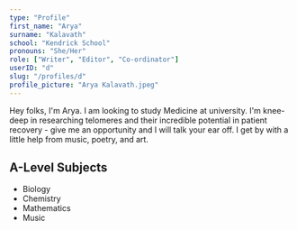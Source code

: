 ```yaml
---
type: "Profile"
first_name: "Arya"
surname: "Kalavath"
school: "Kendrick School"
pronouns: "She/Her"
role: ["Writer", "Editor", "Co-ordinator"]
userID: "d"
slug: "/profiles/d"
profile_picture: "Arya Kalavath.jpeg"
---
```


Hey folks, I'm Arya. I am looking to study Medicine at university. I'm knee-deep in researching telomeres and their incredible potential in patient recovery - give me an opportunity and I will talk your ear off. I get by with a little help from music, poetry, and art.

## A-Level Subjects

- Biology
- Chemistry
- Mathematics
- Music
    